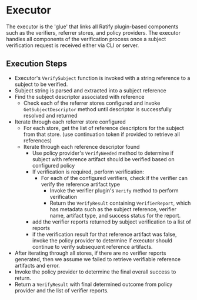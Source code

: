# Executor

The executor is the 'glue' that links all Ratify plugin-based components such as the verifiers, referrer stores, and policy providers. The executor handles all components of the verification process once a subject verification request is received either via CLI or server.

## Execution Steps

- Executor's `VerifySubject` function is invoked with a string reference to a subject to be verified.
- Subject string is parsed and extracted into a subject reference
- Find the subject descriptor associated with reference
    - Check each of the referrer stores configured and invoke `GetSubjectDescriptor` method until descriptor is successfully resolved and returned
- Iterate through each referrer store configured
    - For each store, get the list of reference descriptors for the subject from that store. (use continuation token if provided to retrieve all references)
    - Iterate through each reference descriptor found
        - Use policy provider's `VerifyNeeded` method to determine if subject with reference artifact should be verified based on configured policy
        - If verification is required, perform verification:
            - For each of the configured verifiers, check if the verifier can verify the reference artifact type
                - Invoke the verifier plugin's `Verify` method to perform verification
                - Return the `VerifyResult` containing `VerifierReport`, which has metadata such as the subject reference, verifier name, artifact type, and success status for the report. 
        - add the verifier reports returned by subject verification to a list of reports
        - if the verification result for that reference artifact was false, invoke the policy provider to determine if executor should continue to verify subsequent reference artifacts.
- After iterating through all stores, if there are no verifier reports generated, then we assume we failed to retrieve verifiable reference artifacts and error.
- Invoke the policy provider to determine the final overall success to return.
- Return a `VerifyResult` with final determined outcome from policy provider and the list of verifier reports.

